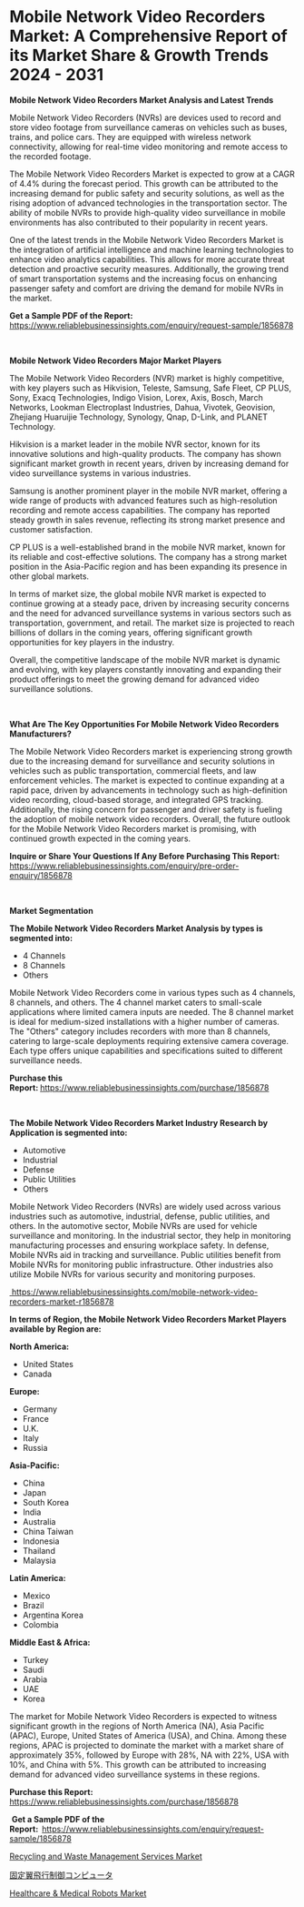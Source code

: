 <p><h1>Mobile Network Video Recorders Market: A Comprehensive Report of its Market Share & Growth Trends 2024 - 2031</h1></p><p><strong>Mobile Network Video Recorders Market Analysis and Latest Trends</strong></p>
<p><p>Mobile Network Video Recorders (NVRs) are devices used to record and store video footage from surveillance cameras on vehicles such as buses, trains, and police cars. They are equipped with wireless network connectivity, allowing for real-time video monitoring and remote access to the recorded footage.</p><p>The Mobile Network Video Recorders Market is expected to grow at a CAGR of 4.4% during the forecast period. This growth can be attributed to the increasing demand for public safety and security solutions, as well as the rising adoption of advanced technologies in the transportation sector. The ability of mobile NVRs to provide high-quality video surveillance in mobile environments has also contributed to their popularity in recent years.</p><p>One of the latest trends in the Mobile Network Video Recorders Market is the integration of artificial intelligence and machine learning technologies to enhance video analytics capabilities. This allows for more accurate threat detection and proactive security measures. Additionally, the growing trend of smart transportation systems and the increasing focus on enhancing passenger safety and comfort are driving the demand for mobile NVRs in the market.</p></p>
<p><strong>Get a Sample PDF of the Report:&nbsp;</strong> <a href="https://www.reliablebusinessinsights.com/enquiry/request-sample/1856878">https://www.reliablebusinessinsights.com/enquiry/request-sample/1856878</a></p>
<p>&nbsp;</p>
<p><strong>Mobile Network Video Recorders Major Market Players</strong></p>
<p><p>The Mobile Network Video Recorders (NVR) market is highly competitive, with key players such as Hikvision, Teleste, Samsung, Safe Fleet, CP PLUS, Sony, Exacq Technologies, Indigo Vision, Lorex, Axis, Bosch, March Networks, Lookman Electroplast Industries, Dahua, Vivotek, Geovision, Zhejiang Huaruijie Technology, Synology, Qnap, D-Link, and PLANET Technology.</p><p>Hikvision is a market leader in the mobile NVR sector, known for its innovative solutions and high-quality products. The company has shown significant market growth in recent years, driven by increasing demand for video surveillance systems in various industries.</p><p>Samsung is another prominent player in the mobile NVR market, offering a wide range of products with advanced features such as high-resolution recording and remote access capabilities. The company has reported steady growth in sales revenue, reflecting its strong market presence and customer satisfaction.</p><p>CP PLUS is a well-established brand in the mobile NVR market, known for its reliable and cost-effective solutions. The company has a strong market position in the Asia-Pacific region and has been expanding its presence in other global markets.</p><p>In terms of market size, the global mobile NVR market is expected to continue growing at a steady pace, driven by increasing security concerns and the need for advanced surveillance systems in various sectors such as transportation, government, and retail. The market size is projected to reach billions of dollars in the coming years, offering significant growth opportunities for key players in the industry.</p><p>Overall, the competitive landscape of the mobile NVR market is dynamic and evolving, with key players constantly innovating and expanding their product offerings to meet the growing demand for advanced video surveillance solutions.</p></p>
<p>&nbsp;</p>
<p><strong>What Are The Key Opportunities For Mobile Network Video Recorders Manufacturers?</strong></p>
<p><p>The Mobile Network Video Recorders market is experiencing strong growth due to the increasing demand for surveillance and security solutions in vehicles such as public transportation, commercial fleets, and law enforcement vehicles. The market is expected to continue expanding at a rapid pace, driven by advancements in technology such as high-definition video recording, cloud-based storage, and integrated GPS tracking. Additionally, the rising concern for passenger and driver safety is fueling the adoption of mobile network video recorders. Overall, the future outlook for the Mobile Network Video Recorders market is promising, with continued growth expected in the coming years.</p></p>
<p><strong>Inquire or Share Your Questions If Any Before Purchasing This Report:</strong> <a href="https://www.reliablebusinessinsights.com/enquiry/pre-order-enquiry/1856878">https://www.reliablebusinessinsights.com/enquiry/pre-order-enquiry/1856878</a></p>
<p>&nbsp;</p>
<p><strong>Market Segmentation</strong></p>
<p><strong>The Mobile Network Video Recorders Market Analysis by types is segmented into:</strong></p>
<p><ul><li>4 Channels</li><li>8 Channels</li><li>Others</li></ul></p>
<p><p>Mobile Network Video Recorders come in various types such as 4 channels, 8 channels, and others. The 4 channel market caters to small-scale applications where limited camera inputs are needed. The 8 channel market is ideal for medium-sized installations with a higher number of cameras. The "Others" category includes recorders with more than 8 channels, catering to large-scale deployments requiring extensive camera coverage. Each type offers unique capabilities and specifications suited to different surveillance needs.</p></p>
<p><strong>Purchase this Report:&nbsp;</strong><a href="https://www.reliablebusinessinsights.com/purchase/1856878">https://www.reliablebusinessinsights.com/purchase/1856878</a></p>
<p>&nbsp;</p>
<p><strong>The Mobile Network Video Recorders Market Industry Research by Application is segmented into:</strong></p>
<p><ul><li>Automotive</li><li>Industrial</li><li>Defense</li><li>Public Utilities</li><li>Others</li></ul></p>
<p><p>Mobile Network Video Recorders (NVRs) are widely used across various industries such as automotive, industrial, defense, public utilities, and others. In the automotive sector, Mobile NVRs are used for vehicle surveillance and monitoring. In the industrial sector, they help in monitoring manufacturing processes and ensuring workplace safety. In defense, Mobile NVRs aid in tracking and surveillance. Public utilities benefit from Mobile NVRs for monitoring public infrastructure. Other industries also utilize Mobile NVRs for various security and monitoring purposes.</p></p>
<p><a href="https://www.reliablebusinessinsights.com/mobile-network-video-recorders-market-r1856878">&nbsp;https://www.reliablebusinessinsights.com/mobile-network-video-recorders-market-r1856878</a></p>
<p><strong>In terms of Region, the Mobile Network Video Recorders Market Players available by Region are:</strong></p>
<p>
    <p> <strong> North America: </strong>
        <ul>
            <li>United States</li>
            <li>Canada</li>
        </ul>
        </p> 
    <p> <strong> Europe: </strong>
        <ul>
            <li>Germany</li>
            <li>France</li>
            <li>U.K.</li>
            <li>Italy</li>
            <li>Russia</li>
        </ul>
        </p> 
    <p> <strong> Asia-Pacific: </strong>
        <ul>
            <li>China</li>
            <li>Japan</li>
            <li>South Korea</li>
            <li>India</li>
            <li>Australia</li>
            <li>China Taiwan</li>
            <li>Indonesia</li>
            <li>Thailand</li>
            <li>Malaysia</li>
        </ul>
        </p> 
    <p> <strong> Latin America: </strong>
        <ul>
            <li>Mexico</li>
            <li>Brazil</li>
            <li>Argentina Korea</li>
            <li>Colombia</li>
        </ul>
        </p> 
    <p> <strong> Middle East & Africa: </strong>
        <ul>
            <li>Turkey</li>
            <li>Saudi</li>
            <li>Arabia</li>
            <li>UAE</li>
            <li>Korea</li>
        </ul>
    </p>
    </p>
<p><p>The market for Mobile Network Video Recorders is expected to witness significant growth in the regions of North America (NA), Asia Pacific (APAC), Europe, United States of America (USA), and China. Among these regions, APAC is projected to dominate the market with a market share of approximately 35%, followed by Europe with 28%, NA with 22%, USA with 10%, and China with 5%. This growth can be attributed to increasing demand for advanced video surveillance systems in these regions.</p></p>
<p><strong>Purchase this Report: </strong><a href="https://www.reliablebusinessinsights.com/purchase/1856878">https://www.reliablebusinessinsights.com/purchase/1856878</a></p>
<p>&nbsp;<strong>Get a Sample PDF of the Report:&nbsp;&nbsp;</strong><a href="https://www.reliablebusinessinsights.com/enquiry/request-sample/1856878">https://www.reliablebusinessinsights.com/enquiry/request-sample/1856878</a></p>
<p><strong></strong></p>
<p><p><a href="https://view.publitas.com/reportprime-1/comprehensive-analysis-of-the-global-recycling-and-waste-management-services-market-growth-trends-market-forecasts-2024-2031/">Recycling and Waste Management Services Market</a></p><p><a href="https://github.com/vtbvgl20191192/Market-Research-Report-List-2/blob/main/9778524123526.md">固定翼飛行制御コンピュータ</a></p><p><a href="https://view.publitas.com/reportprime-1/healthcare-medical-robots-market-share-and-new-trends-analysis-by-its-type-application-end-use-and-forecast-for-period-from-2024-to-2031/">Healthcare & Medical Robots Market</a></p></p>